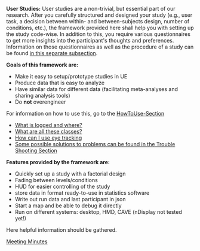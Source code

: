 **User Studies:**
User studies are a non-trivial, but essential part of our research. After you carefully structured and designed your study (e.g., user task, a decision between within- and between-subjects design, number of conditions, etc.), the framework provided here shall help you with setting up the study code-wise. In addition to this, you require various questionnaires to get more insights into the participant's thoughts and preferences. Information on those questionnaires as well as the procedure of a study can be found [in this separate subsection](StudyProcedure).

**Goals of this framework are:**
* Make it easy to setup/prototype studies in UE
* Produce data that is easy to analyze
* Have similar data for different data (facilitating meta-analyses and sharing analysis tools)
* Do **not** overengineer

For information on how to use this, go to the [HowToUse-Section](HowToUse)

- [What is logged and where?](Logging)
- [What are all these classes?](Architecture)
- [How can I use eye tracking](EyeTracking)
- [Some possible solutions to problems can be found in the Trouble Shooting Section](Trouble-Shooting)

**Features provided by the framework are:**
* Quickly set up a study with a factorial design
* Fading between levels/conditions
* HUD for easier controlling of the study
* store data in format ready-to-use in statistics software
* Write out run data and last participant in json
* Start a map and be able to debug it directly
* Run on different systems: desktop, HMD, CAVE (nDisplay not tested yet!)

Here helpful information should be gathered.

[Meeting Minutes](meeting-minutes)